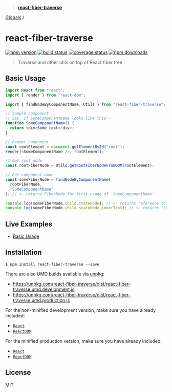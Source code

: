 > **[react-fiber-traverse](README.md)**

[Globals](globals.md) /

# react-fiber-traverse

[![npm version][npmv-image]][npmv-url]
[![build status][travis-image]][travis-url]
[![coverage status][codecov-image]][codecov-url]
[![npm downloads][npmd-image]][npmd-url]

> Traverse and other utils on top of React fiber tree

## Basic Usage

```ts
import React from "react";
import { render } from "react-dom";

import { findNodeByComponentName, Utils } from "react-fiber-traverse";

// Sample component
// Say, if SomeComponentName looks like this -
function SomeComponentName() {
  return <div>Some text</div>;
}

// Render component
const rootElement = document.getElementById("root");
render(<SomeComponentName />, rootElement);

// Get root node
const rootFiberNode = Utils.getRootFiberNodeFromDOM(rootElement);

// Get component node
const someFiberNode = findNodeByComponentName(
  rootFiberNode,
  "SomeComponentName"
); // <- returns FiberNode for first usage of 'SomeComponentName'

console.log(someFiberNode.child.stateNode); // <- returns reference to the div
console.log(someFiberNode.child.stateNode.innerText); // <- returns 'Some text'

```

## Live Examples

- [Basic Usage](https://codesandbox.io/s/react-example-x82zk?expanddevtools=1&fontsize=14)
<!-- 
## API

**Props**

- `foo` - Something something.
- `bar` - _Optional_ Something something. Defaults to `null`.

**Example**

```jsx
``` -->

## Installation

```
$ npm install react-fiber-traverse --save
```

There are also UMD builds available via [unpkg](https://unpkg.com/):

- https://unpkg.com/react-fiber-traverse/dist/react-fiber-traverse.umd.development.js
- https://unpkg.com/react-fiber-traverse/dist/react-fiber-traverse.umd.production.js

For the non-minified development version, make sure you have already included:

- [`React`](https://unpkg.com/react/umd/react.development.js)
- [`ReactDOM`](https://unpkg.com/react-dom/umd/react-dom.development.js)

For the minified production version, make sure you have already included:

- [`React`](https://unpkg.com/react/umd/react.production.min.js)
- [`ReactDOM`](https://unpkg.com/react-dom/umd/react-dom.production.min.js)

## License

MIT

[travis-image]: https://img.shields.io/travis/bendtherules/react-fiber-traverse/master.svg?style=flat-square
[travis-url]: https://travis-ci.org/bendtherules/react-fiber-traverse
[codecov-image]: https://img.shields.io/codecov/c/github/bendtherules/react-fiber-traverse.svg?style=flat-square
[codecov-url]: https://codecov.io/gh/bendtherules/react-fiber-traverse
[npmv-image]: https://img.shields.io/npm/v/react-fiber-traverse.svg?style=flat-square
[npmv-url]: https://www.npmjs.com/package/react-fiber-traverse
[npmd-image]: https://img.shields.io/npm/dm/react-fiber-traverse.svg?style=flat-square
[npmd-url]: https://www.npmjs.com/package/react-fiber-traverse